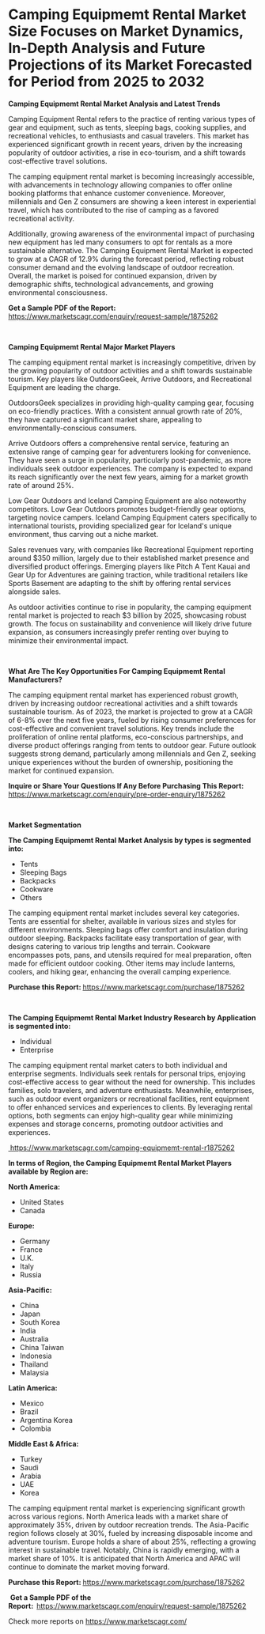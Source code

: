 <p><h1>Camping Equipmemt Rental Market Size Focuses on Market Dynamics, In-Depth Analysis and Future Projections of its Market Forecasted for Period from 2025 to 2032</h1></p><p><strong>Camping Equipmemt Rental Market Analysis and Latest Trends</strong></p>
<p><p>Camping Equipment Rental refers to the practice of renting various types of gear and equipment, such as tents, sleeping bags, cooking supplies, and recreational vehicles, to enthusiasts and casual travelers. This market has experienced significant growth in recent years, driven by the increasing popularity of outdoor activities, a rise in eco-tourism, and a shift towards cost-effective travel solutions. </p><p>The camping equipment rental market is becoming increasingly accessible, with advancements in technology allowing companies to offer online booking platforms that enhance customer convenience. Moreover, millennials and Gen Z consumers are showing a keen interest in experiential travel, which has contributed to the rise of camping as a favored recreational activity. </p><p>Additionally, growing awareness of the environmental impact of purchasing new equipment has led many consumers to opt for rentals as a more sustainable alternative. The Camping Equipment Rental Market is expected to grow at a CAGR of 12.9% during the forecast period, reflecting robust consumer demand and the evolving landscape of outdoor recreation. Overall, the market is poised for continued expansion, driven by demographic shifts, technological advancements, and growing environmental consciousness.</p></p>
<p><strong>Get a Sample PDF of the Report:&nbsp;</strong> <a href="https://www.marketscagr.com/enquiry/request-sample/1875262?utm_campaign=3345&utm_medium=2&utm_source=Github&utm_content=ia&utm_term=11032025&utm_id=camping-equipmemt-rental">https://www.marketscagr.com/enquiry/request-sample/1875262</a></p>
<p>&nbsp;</p>
<p><strong>Camping Equipmemt Rental Major Market Players</strong></p>
<p><p>The camping equipment rental market is increasingly competitive, driven by the growing popularity of outdoor activities and a shift towards sustainable tourism. Key players like OutdoorsGeek, Arrive Outdoors, and Recreational Equipment are leading the charge.</p><p>OutdoorsGeek specializes in providing high-quality camping gear, focusing on eco-friendly practices. With a consistent annual growth rate of 20%, they have captured a significant market share, appealing to environmentally-conscious consumers.</p><p>Arrive Outdoors offers a comprehensive rental service, featuring an extensive range of camping gear for adventurers looking for convenience. They have seen a surge in popularity, particularly post-pandemic, as more individuals seek outdoor experiences. The company is expected to expand its reach significantly over the next few years, aiming for a market growth rate of around 25%.</p><p>Low Gear Outdoors and Iceland Camping Equipment are also noteworthy competitors. Low Gear Outdoors promotes budget-friendly gear options, targeting novice campers. Iceland Camping Equipment caters specifically to international tourists, providing specialized gear for Iceland's unique environment, thus carving out a niche market.</p><p>Sales revenues vary, with companies like Recreational Equipment reporting around $350 million, largely due to their established market presence and diversified product offerings. Emerging players like Pitch A Tent Kauai and Gear Up for Adventures are gaining traction, while traditional retailers like Sports Basement are adapting to the shift by offering rental services alongside sales.</p><p>As outdoor activities continue to rise in popularity, the camping equipment rental market is projected to reach $3 billion by 2025, showcasing robust growth. The focus on sustainability and convenience will likely drive future expansion, as consumers increasingly prefer renting over buying to minimize their environmental impact.</p></p>
<p>&nbsp;</p>
<p><strong>What Are The Key Opportunities For Camping Equipmemt Rental Manufacturers?</strong></p>
<p><p>The camping equipment rental market has experienced robust growth, driven by increasing outdoor recreational activities and a shift towards sustainable tourism. As of 2023, the market is projected to grow at a CAGR of 6-8% over the next five years, fueled by rising consumer preferences for cost-effective and convenient travel solutions. Key trends include the proliferation of online rental platforms, eco-conscious partnerships, and diverse product offerings ranging from tents to outdoor gear. Future outlook suggests strong demand, particularly among millennials and Gen Z, seeking unique experiences without the burden of ownership, positioning the market for continued expansion.</p></p>
<p><strong>Inquire or Share Your Questions If Any Before Purchasing This Report:</strong> <a href="https://www.marketscagr.com/enquiry/pre-order-enquiry/1875262?utm_campaign=3345&utm_medium=2&utm_source=Github&utm_content=ia&utm_term=11032025&utm_id=camping-equipmemt-rental">https://www.marketscagr.com/enquiry/pre-order-enquiry/1875262</a></p>
<p>&nbsp;</p>
<p><strong>Market Segmentation</strong></p>
<p><strong>The Camping Equipmemt Rental Market Analysis by types is segmented into:</strong></p>
<p><ul><li>Tents</li><li>Sleeping Bags</li><li>Backpacks</li><li>Cookware</li><li>Others</li></ul></p>
<p><p>The camping equipment rental market includes several key categories. Tents are essential for shelter, available in various sizes and styles for different environments. Sleeping bags offer comfort and insulation during outdoor sleeping. Backpacks facilitate easy transportation of gear, with designs catering to various trip lengths and terrain. Cookware encompasses pots, pans, and utensils required for meal preparation, often made for efficient outdoor cooking. Other items may include lanterns, coolers, and hiking gear, enhancing the overall camping experience.</p></p>
<p><strong>Purchase this Report:&nbsp;</strong><a href="https://www.marketscagr.com/purchase/1875262?utm_campaign=3345&utm_medium=2&utm_source=Github&utm_content=ia&utm_term=11032025&utm_id=camping-equipmemt-rental">https://www.marketscagr.com/purchase/1875262</a></p>
<p>&nbsp;</p>
<p><strong>The Camping Equipmemt Rental Market Industry Research by Application is segmented into:</strong></p>
<p><ul><li>Individual</li><li>Enterprise</li></ul></p>
<p><p>The camping equipment rental market caters to both individual and enterprise segments. Individuals seek rentals for personal trips, enjoying cost-effective access to gear without the need for ownership. This includes families, solo travelers, and adventure enthusiasts. Meanwhile, enterprises, such as outdoor event organizers or recreational facilities, rent equipment to offer enhanced services and experiences to clients. By leveraging rental options, both segments can enjoy high-quality gear while minimizing expenses and storage concerns, promoting outdoor activities and experiences.</p></p>
<p><a href="https://www.marketscagr.com/camping-equipmemt-rental-r1875262?utm_campaign=3345&utm_medium=2&utm_source=Github&utm_content=ia&utm_term=11032025&utm_id=camping-equipmemt-rental">&nbsp;https://www.marketscagr.com/camping-equipmemt-rental-r1875262</a></p>
<p><strong>In terms of Region, the Camping Equipmemt Rental Market Players available by Region are:</strong></p>
<p>
    <p> <strong> North America: </strong>
        <ul>
            <li>United States</li>
            <li>Canada</li>
        </ul>
        </p> 
    <p> <strong> Europe: </strong>
        <ul>
            <li>Germany</li>
            <li>France</li>
            <li>U.K.</li>
            <li>Italy</li>
            <li>Russia</li>
        </ul>
        </p> 
    <p> <strong> Asia-Pacific: </strong>
        <ul>
            <li>China</li>
            <li>Japan</li>
            <li>South Korea</li>
            <li>India</li>
            <li>Australia</li>
            <li>China Taiwan</li>
            <li>Indonesia</li>
            <li>Thailand</li>
            <li>Malaysia</li>
        </ul>
        </p> 
    <p> <strong> Latin America: </strong>
        <ul>
            <li>Mexico</li>
            <li>Brazil</li>
            <li>Argentina Korea</li>
            <li>Colombia</li>
        </ul>
        </p> 
    <p> <strong> Middle East & Africa: </strong>
        <ul>
            <li>Turkey</li>
            <li>Saudi</li>
            <li>Arabia</li>
            <li>UAE</li>
            <li>Korea</li>
        </ul>
    </p>
    </p>
<p><p>The camping equipment rental market is experiencing significant growth across various regions. North America leads with a market share of approximately 35%, driven by outdoor recreation trends. The Asia-Pacific region follows closely at 30%, fueled by increasing disposable income and adventure tourism. Europe holds a share of about 25%, reflecting a growing interest in sustainable travel. Notably, China is rapidly emerging, with a market share of 10%. It is anticipated that North America and APAC will continue to dominate the market moving forward.</p></p>
<p><strong>Purchase this Report: </strong><a href="https://www.marketscagr.com/purchase/1875262?utm_campaign=3345&utm_medium=2&utm_source=Github&utm_content=ia&utm_term=11032025&utm_id=camping-equipmemt-rental">https://www.marketscagr.com/purchase/1875262</a></p>
<p>&nbsp;<strong>Get a Sample PDF of the Report:&nbsp;&nbsp;</strong><a href="https://www.marketscagr.com/enquiry/request-sample/1875262?utm_campaign=3345&utm_medium=2&utm_source=Github&utm_content=ia&utm_term=11032025&utm_id=camping-equipmemt-rental">https://www.marketscagr.com/enquiry/request-sample/1875262</a></p>
<p><strong></strong></p>
<p>Check more reports on <a href="https://www.marketscagr.com/?utm_campaign=3345&utm_medium=2&utm_source=Github&utm_content=ia&utm_term=11032025&utm_id=camping-equipmemt-rental">https://www.marketscagr.com/</a></p>